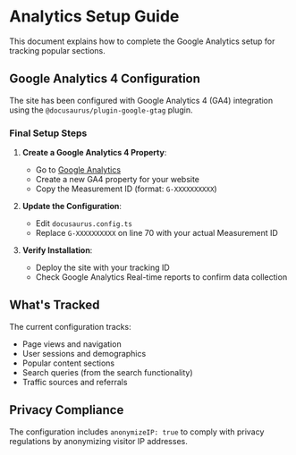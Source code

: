 # Analytics Setup Guide

This document explains how to complete the Google Analytics setup for tracking popular sections.

## Google Analytics 4 Configuration

The site has been configured with Google Analytics 4 (GA4) integration using the `@docusaurus/plugin-google-gtag` plugin.

### Final Setup Steps

1. **Create a Google Analytics 4 Property**:
   - Go to [Google Analytics](https://analytics.google.com/)
   - Create a new GA4 property for your website
   - Copy the Measurement ID (format: `G-XXXXXXXXXX`)

2. **Update the Configuration**:
   - Edit `docusaurus.config.ts`
   - Replace `G-XXXXXXXXXX` on line 70 with your actual Measurement ID

3. **Verify Installation**:
   - Deploy the site with your tracking ID
   - Check Google Analytics Real-time reports to confirm data collection

## What's Tracked

The current configuration tracks:

- Page views and navigation
- User sessions and demographics
- Popular content sections
- Search queries (from the search functionality)
- Traffic sources and referrals

## Privacy Compliance

The configuration includes `anonymizeIP: true` to comply with privacy regulations by anonymizing visitor IP addresses.
